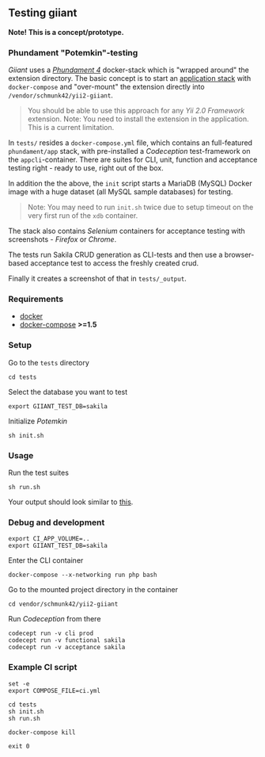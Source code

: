 ## Testing giiant

**Note! This is a concept/prototype.**

### Phundament "Potemkin"-testing

*Giiant* uses a *[Phundament 4](https://github.com/phundament/app)* docker-stack which is "wrapped around" the extension directory.
The basic concept is to start an [application stack](https://github.com/schmunk42/yii2-giiant/blob/feature/tests/tests/docker-compose.yml) with `docker-compose` and "over-mount" the extension directly into `/vendor/schmunk42/yii2-giiant`.

> You should be able to use this approach for any *Yii 2.0 Framework* extension. Note: You need to install the extension in the application. This is a current limitation. 

In `tests/` resides a `docker-compose.yml` file, which contains an full-featured `phundament/app` stack, with pre-installed a *Codeception* test-framework on the `appcli`-container.
There are suites for CLI, unit, function and acceptance testing right - ready to use, right out of the box.
 
In addition the the above, the `init` script starts a MariaDB (MySQL) Docker image with a huge dataset (all MySQL sample databases) for testing.

> Note: You may need to run `init.sh` twice due to setup timeout on the very first run of the `xdb` container.
 
The stack also contains *Selenium* containers for acceptance testing with screenshots - *Firefox* or *Chrome*.

The tests run Sakila CRUD generation as CLI-tests and then use a browser-based acceptance test to access the freshly created crud.

Finally it creates a screenshot of that in `tests/_output`. 


### Requirements

- [docker](https://docs.docker.com)
- [docker-compose](https://docs.docker.com/compose/) **>=1.5**


### Setup

Go to the `tests` directory

    cd tests

Select the database you want to test

    export GIIANT_TEST_DB=sakila

Initialize *Potemkin*
    
    sh init.sh

### Usage

Run the test suites    
    
    sh run.sh

Your output should look similar to [this](https://ci.hrzg.de/projects/24/builds/2685).

### Debug and development

    export CI_APP_VOLUME=..
    export GIIANT_TEST_DB=sakila

Enter the CLI container

    docker-compose --x-networking run php bash

Go to the mounted project directory in the container 

    cd vendor/schmunk42/yii2-giiant

Run *Codeception* from there   
    
    codecept run -v cli prod
    codecept run -v functional sakila
    codecept run -v acceptance sakila
    
    
    
### Example CI script
    

```
set -e
export COMPOSE_FILE=ci.yml

cd tests
sh init.sh
sh run.sh

docker-compose kill

exit 0
```


